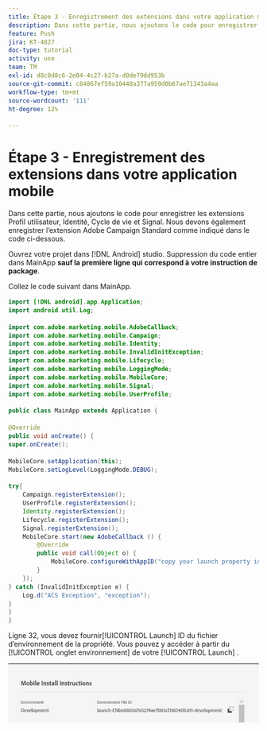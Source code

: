 ```yaml
---
title: Étape 3 - Enregistrement des extensions dans votre application mobile
description: Dans cette partie, nous ajoutons le code pour enregistrer les extensions UserProfile, Identity, Lifecycle et Signal.
feature: Push
jira: KT-4827
doc-type: tutorial
activity: use
team: TM
exl-id: d8c0d8c6-2e04-4c27-b27a-d0de79dd953b
source-git-commit: c84867ef59a10448a377a959d0b67ae71343a4aa
workflow-type: tm+mt
source-wordcount: '111'
ht-degree: 12%

---
```


# Étape 3 - Enregistrement des extensions dans votre application mobile

Dans cette partie, nous ajoutons le code pour enregistrer les extensions Profil utilisateur, Identité, Cycle de vie et Signal. Nous devons également enregistrer l’extension Adobe Campaign Standard comme indiqué dans le code ci-dessous.

Ouvrez votre projet dans [!DNL Android] studio. Suppression du code entier dans MainApp **sauf la première ligne qui correspond à votre instruction de package**.

Collez le code suivant dans MainApp.

<!--
Removed `{.line-numbers}` below
-->

```java
import [!DNL android].app.Application;
import android.util.Log;

import com.adobe.marketing.mobile.AdobeCallback;
import com.adobe.marketing.mobile.Campaign;
import com.adobe.marketing.mobile.Identity;
import com.adobe.marketing.mobile.InvalidInitException;
import com.adobe.marketing.mobile.Lifecycle;
import com.adobe.marketing.mobile.LoggingMode;
import com.adobe.marketing.mobile.MobileCore;
import com.adobe.marketing.mobile.Signal;
import com.adobe.marketing.mobile.UserProfile;

public class MainApp extends Application {

@Override
public void onCreate() {
super.onCreate();

MobileCore.setApplication(this);
MobileCore.setLogLevel(LoggingMode.DEBUG);

try{
    Campaign.registerExtension();
    UserProfile.registerExtension();
    Identity.registerExtension();
    Lifecycle.registerExtension();
    Signal.registerExtension();
    MobileCore.start(new AdobeCallback () {
        @Override
        public void call(Object o) {
            MobileCore.configureWithAppID("copy your launch property id here");
        }
    });
} catch (InvalidInitException e) {
    Log.d("ACS Exception", "exception");
}
}
}
```

Ligne 32, vous devez fournir[!UICONTROL  Launch] ID du fichier d’environnement de la propriété. Vous pouvez y accéder à partir du [!UICONTROL onglet environnement] de votre [!UICONTROL Launch] .

![launch-id](assets/launch-id-property.PNG)
